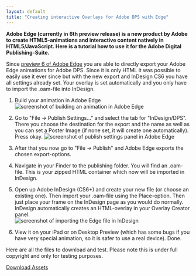```yaml
---
layout: default
title: "Creating interactive Overlays for Adobe DPS with Edge"
---
```


**Adobe Edge (currently in 6th preview release) is a new product by Adobe to create HTML5-animations and interactive content natively in HTML5/JavaScript. Here is a tutorial how to use it for the Adobe Digital Publishing-Suite.**

Since [preview 6 of Adobe Edge](http://labs.adobe.com/technologies/edge/) you are able to directly export your Adobe Edge animations for Adobe DPS. Since it is only HTML it was possible to easily use it ever since but with the new export and InDesign CS6 you have all settings already set. Your overlay is set automatically and you only have to import the .oam-file into InDesign.

1. Build your animation in Adobe Edge  
![screenshot of building an animation in Adobe Edge](/assets/images/blog/2012-05-29_EdgeID/edge-1.png)

2. Go to "File &rarr; Publish Settings…" and select the tab for "InDesign/DPS". There you choose the destination for the export and the name as well as you can set a Poster Image (if none set, it will create one automatically). Press okay.
![screenshot of publish settings panel in Adobe Edge](/assets/images/blog/2012-05-29_EdgeID/edge-3.png)

3. After that you now go to "File &rarr; Publish" and Adobe Edge exports the chosen export-options.

4. Navigate in your Finder to the publishing folder. You will find an .oam-file. This is your zipped HTML container which now will be imported in InDesign.

5. Open up Adobe InDesign (CS6+) and create your new file (or choose an existing one). Then import your .oam-file using the Place-option. Then just place your frame on the InDesign page as you would do normally. InDesign automatically creates an HTML-overlay in your Overlay Creator panel.  
![screenshot of importing the Edge file in InDesign](/assets/images/blog/2012-05-29_EdgeID/edge-6.png)

6. View it on your iPad or on Desktop Preview (which has some bugs if you have very special animation, so it is safer to use a real device). Done.

Here are all the files to download and test. Please note this is under full copyright and only for testing purposes.

[Download Assets](/assets/files/blog/2012-05-29_EdgeID/dps-edge-tutorial.zip)